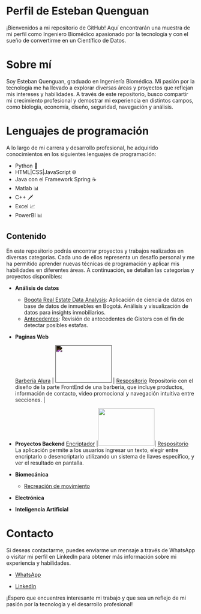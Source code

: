 # Perfil de Esteban Quenguan
¡Bienvenidos a mi repositorio de GitHub! Aquí encontrarán una muestra de mi perfil como Ingeniero Biomédico apasionado por la tecnología y con el sueño de convertirme en un Científico de Datos.

# Sobre mí
Soy Esteban Quenguan, graduado en Ingeniería Biomédica. Mi pasión por la tecnología me ha llevado a explorar diversas áreas y proyectos que reflejan mis intereses y habilidades. A través de este repositorio, busco compartir mi crecimiento profesional y demostrar mi experiencia en distintos campos, como biología, economía, diseño, seguridad, navegación y análisis.

# Lenguajes de programación
A lo largo de mi carrera y desarrollo profesional, he adquirido conocimientos en los siguientes lenguajes de programación:

- Python 🐍
- HTML|CSS|JavaScript 🌐
- Java con el Framework Spring ☕
- Matlab 📊
- C++ 🗡️
- Excel 📈
- PowerBI 📊
## Contenido

En este repositorio podrás encontrar proyectos y trabajos realizados en diversas categorías. Cada uno de ellos representa un desafío personal y me ha permitido aprender nuevas técnicas de programación y aplicar mis habilidades en diferentes áreas. A continuación, se detallan las categorías y proyectos disponibles:

- **Análisis de datos**
  * [Bogota Real Estate Data Analysis](https://github.com/Esteban12j/Bogota-Real-Estate-Data-Analysis.git): Aplicación de ciencia de datos en base de datos de inmuebles en Bogotá. Análisis y visualización de datos para insights inmobiliarios.
  * [Antecedentes](https://github.com/Esteban12j/Analisis_Verificaciones_Antecedentes.git): Revisión de antecedentes de Gisters con el fin de detectar posibles estafas. 

- **Paginas Web**

  [Barbería Alura](https://esteban12j.github.io/Barber-aAlura/) 
  | <img src="https://img.freepik.com/vector-premium/barba-aislada-sobre-fondo-negro-elemento-diseno-ilustracion-vectorial_201926-1679.jpg" width="150" height="100" style="filter: invert(100%)"> | [Respositorio](https://github.com/Esteban12j/Barber-aAlura.git) Repositorio con el diseño de la parte FrontEnd de una barbería, que incluye productos, información de contacto, video promocional y navegación intuitiva entre secciones. |

   <!-- - [Proyecto 2](enlace_al_repositorio): Descripción breve del proyecto. -->


- **Proyectos Backend**
   [Encriptador](https://esteban12j.github.io/encriptador/) 
   |<img src="https://raw.githubusercontent.com/Esteban12j/encriptador/main/Imagenes/Buscando.png" width="150" height="100" >| [Respositorio](https://github.com/Esteban12j/encriptador.git) La aplicación permite a los usuarios ingresar un texto, elegir entre encriptarlo o desencriptarlo utilizando un sistema de llaves específico, y ver el resultado en pantalla. 

  <!-- - [Proyecto 3](enlace_al_repositorio): Descripción breve del proyecto. -->

- **Biomecánica**
  - [Recreación de movimiento](https://github.com/Esteban12j/recrear_Movimiento.git)

- **Electrónica**


- **Inteligencia Artificial**

# Contacto
Si deseas contactarme, puedes enviarme un mensaje a través de WhatsApp o visitar mi perfil en LinkedIn para obtener más información sobre mi experiencia y habilidades.

- [WhatsApp](https://api.whatsapp.com/send?phone=3026057345) 

- [LinkedIn](https://www.linkedin.com/in/esteban-quenguan/)

¡Espero que encuentres interesante mi trabajo y que sea un reflejo de mi pasión por la tecnología y el desarrollo profesional!

